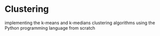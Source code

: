 # Clustering
implementing the k-means and k-medians clustering algorithms using the Python programming language from scratch
